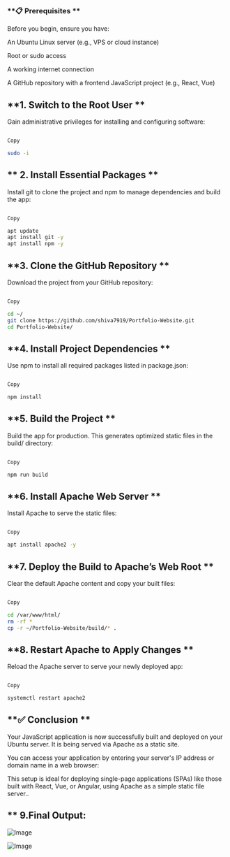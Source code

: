 

### **📋 Prerequisites ** 

Before you begin, ensure you have: 

An Ubuntu Linux server (e.g., VPS or cloud instance) 

Root or sudo access 

A working internet connection 

A GitHub repository with a frontend JavaScript project (e.g., React, Vue) 

 

## **1. Switch to the Root User **

Gain administrative privileges for installing and configuring software: 

```bash 

Copy 

sudo -i
```
 

## ** 2. Install Essential Packages **

Install git to clone the project and npm to manage dependencies and build the app: 

```bash 

Copy 

apt update 
apt install git -y 
apt install npm -y
```
 
## **3. Clone the GitHub Repository ** 

Download the project from your GitHub repository: 

```bash 

Copy 

cd ~/ 
git clone https://github.com/shiva7919/Portfolio-Website.git 
cd Portfolio-Website/
```
 
## **4. Install Project Dependencies ** 

Use npm to install all required packages listed in package.json: 

```bash 

Copy 

npm install
```
 
## **5. Build the Project ** 

Build the app for production. This generates optimized static files in the build/ directory: 

```bash 

Copy 

npm run build
```
 
## **6. Install Apache Web Server **

Install Apache to serve the static files: 

```bash 

Copy 

apt install apache2 -y
```
 
 ## **7. Deploy the Build to Apache’s Web Root **

Clear the default Apache content and copy your built files: 

```bash 

Copy 

cd /var/www/html/ 
rm -rf * 
cp -r ~/Portfolio-Website/build/* .
```
 

## **8. Restart Apache to Apply Changes **

Reload the Apache server to serve your newly deployed app: 

```bash 

Copy 

systemctl restart apache2
```
 
## **✅ Conclusion **

Your JavaScript application is now successfully built and deployed on your Ubuntu server. It is being served via Apache as a static site. 

You can access your application by entering your server's IP address or domain name in a web browser: 

This setup is ideal for deploying single-page applications (SPAs) like those built with React, Vue, or Angular, using Apache as a simple static file server..

 

## ** 9.Final Output: 

![Image](https://github.com/user-attachments/assets/dc7ce972-3d65-4626-ab77-04d947e24a27)

![Image](https://github.com/user-attachments/assets/1d5387ba-260b-468e-8a18-28f9801d0578)
